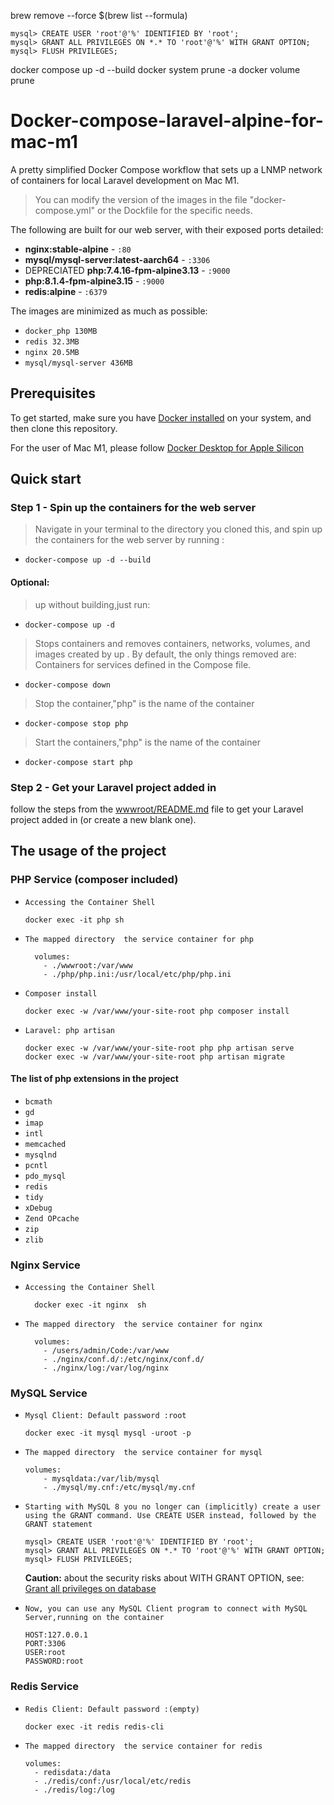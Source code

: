 brew remove --force $(brew list --formula)

  ```
  mysql> CREATE USER 'root'@'%' IDENTIFIED BY 'root';
  mysql> GRANT ALL PRIVILEGES ON *.* TO 'root'@'%' WITH GRANT OPTION;
  mysql> FLUSH PRIVILEGES;
  ```

docker compose up -d --build
docker system prune -a
docker volume prune

# Docker-compose-laravel-alpine-for-mac-m1
A pretty simplified Docker Compose workflow that sets up a LNMP network of containers for local Laravel development on Mac M1.

> You can modify the version of the images in the file "docker-compose.yml" or the Dockfile for the specific needs.

The following are built for our web server, with their exposed ports detailed:
- **nginx:stable-alpine** - `:80`
- **mysql/mysql-server:latest-aarch64** - `:3306`
- DEPRECIATED **php:7.4.16-fpm-alpine3.13** - `:9000`
- **php:8.1.4-fpm-alpine3.15** - `:9000`
- **redis:alpine** - `:6379`

The images are minimized as much as possible:

- `docker_php 130MB`
- `redis 32.3MB`
- `nginx 20.5MB`
- `mysql/mysql-server 436MB`

## **Prerequisites**

To get started, make sure you have [Docker installed](https://docs.docker.com/docker-for-mac/install/) on your system, and then clone this repository.

For the user of Mac M1, please follow [ Docker Desktop for Apple Silicon](https://docs.docker.com/docker-for-mac/apple-m1/)

## **Quick start**

### Step 1 - Spin up the containers for the web server

> Navigate in your terminal to the directory you cloned this, and spin up the containers for the web server by running :

- `docker-compose up -d --build`

#### **Optional:**
> up without building,just run:
- `docker-compose up -d`
> Stops containers and removes containers, networks, volumes, and images created by up . By default, the only things removed are: Containers for services defined in the Compose file.
- `docker-compose down`
> Stop the container,"php" is the name of the container
- `docker-compose stop php`
> Start the containers,"php" is the name of the container
- `docker-compose start php`


### **Step 2 - Get your Laravel project added in**
follow the steps from the [wwwroot/README.md](wwwroot/README.md) file to get your Laravel project added in (or create a new blank one).

## **The usage of the project**
### **PHP Service (composer included)**
- `Accessing the Container Shell`
    
  ```
  docker exec -it php sh
  ```
- `The mapped directory  the service container for php`
  ```
    volumes:
      - ./wwwroot:/var/www
      - ./php/php.ini:/usr/local/etc/php/php.ini
  ```
- `Composer install`
  ```
  docker exec -w /var/www/your-site-root php composer install
  ```
- `Laravel: php artisan`
  ```
  docker exec -w /var/www/your-site-root php php artisan serve
  docker exec -w /var/www/your-site-root php artisan migrate
  ```
  
#### **The list of php extensions in the project**
- `bcmath`
- `gd`
- `imap`
- `intl`
- `memcached`
- `mysqlnd`
- `pcntl`
- `pdo_mysql`
- `redis`
- `tidy`
- `xDebug`
- `Zend OPcache`
- `zip`
- `zlib`

### **Nginx Service**
- `Accessing the Container Shell`
  ```
    docker exec -it nginx  sh
  ```
- `The mapped directory  the service container for nginx`
  ```
    volumes:
      - /users/admin/Code:/var/www
      - ./nginx/conf.d/:/etc/nginx/conf.d/
      - ./nginx/log:/var/log/nginx
  ```

### **MySQL Service**
- `Mysql Client: Default password :root`
  ```
  docker exec -it mysql mysql -uroot -p
  ```
- `The mapped directory  the service container for mysql`
  ```
  volumes:
      - mysqldata:/var/lib/mysql      
      - ./mysql/my.cnf:/etc/mysql/my.cnf 
  ```
- `Starting with MySQL 8 you no longer can (implicitly) create a user using the GRANT command. Use CREATE USER instead, followed by the GRANT statement`

  ```
  mysql> CREATE USER 'root'@'%' IDENTIFIED BY 'root';
  mysql> GRANT ALL PRIVILEGES ON *.* TO 'root'@'%' WITH GRANT OPTION;
  mysql> FLUSH PRIVILEGES;
  ```
  **Caution:** about the security risks about WITH GRANT OPTION, see:
[Grant all privileges on database](https://dev.mysql.com/doc/refman/8.0/en/privileges-provided.html#priv_all)

- `Now, you can use any MySQL Client program to connect with MySQL Server,running on the container`
  ```
  HOST:127.0.0.1
  PORT:3306
  USER:root
  PASSWORD:root 
  ```

### **Redis Service**
- `Redis Client: Default password :(empty) `
  ```
  docker exec -it redis redis-cli
  ```
- `The mapped directory  the service container for redis`
  ```
  volumes:
    - redisdata:/data
    - ./redis/conf:/usr/local/etc/redis
    - ./redis/log:/log   
  ```

